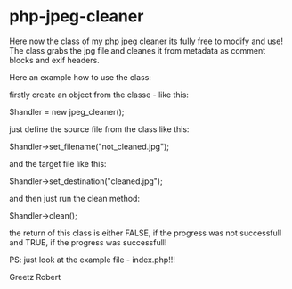 php-jpeg-cleaner
================


Here now the class of my php jpeg cleaner its fully free to modify and use!
The class grabs the jpg file and cleanes it from metadata as comment blocks and exif headers.

Here an example how to use the class:


firstly create an object from the classe - like this:

  $handler = new jpeg_cleaner();


just define the source file from the class like this:

  $handler->set_filename("not_cleaned.jpg");


and the target file like this:

  $handler->set_destination("cleaned.jpg");


and then just run the clean method:

  $handler->clean();


the return of this class is either FALSE, if the progress was not successfull 
and TRUE, if the progress was successfull!

PS: just look at the example file - index.php!!!


Greetz Robert
